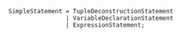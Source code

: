 <!-- This file is generated automatically by infrastructure scripts. Please don't edit by hand. -->

```{ .ebnf .slang-ebnf #SimpleStatement }
SimpleStatement = TupleDeconstructionStatement
                | VariableDeclarationStatement
                | ExpressionStatement;
```
